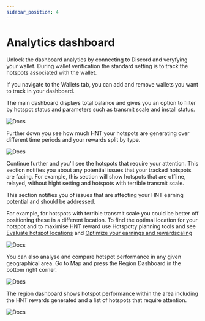 ```yaml
---
sidebar_position: 4
---
```


# Analytics dashboard

Unlock the dashboard analytics by connecting to Discord and veryfying your wallet. During wallet verification the standard setting is to track the hotspots associated with the wallet.

If you navigate to the Wallets tab, you can add and remove wallets you want to track in your dashboard.

The main dashboard displays total balance and gives you an option to filter by hotspot status and parameters such as transmit scale and install status.

![Docs](/img/docs/getting-started/dashboard-1.png)

Further down you see how much HNT your hotspots are generating over different time periods and your rewards split by type.

![Docs](/img/docs/getting-started/dashboard-2-rewards.png)

Continue further and you'll see the hotspots that require your attention. This section notifies you about any potential issues that your tracked hotspots are facing. For example, this section will show hotspots that are offline, relayed, without hight setting and hotspots with terrible transmit scale.

This section notifies you of issues that are affecting your HNT earning potential and should be addressed. 

For example, for hotspots with terrible transmit scale you could be better off positioning these in a different location. To find the optimal location for your hotspot and to maximise HNT reward use Hotspotty planning tools and see [Evaluate hotspot locations](../expand-the-network/evaluate-hotspot-locations.md) and [Optimize your earnings and rewardscaling](../documentation/docs/expand-the-network/optimize-your-earnings-and-reward-scaling.md)

![Docs](/img/docs/getting-started/dashboard-3.png)

You can also analyse and compare hotspot performance in any given geographical area. Go to Map and press the Region Dashboard in the bottom right corner.

![Docs](/img/docs/getting-started/dashboard-region-4.png)

The region dashboard shows hotspot performance within the area including the HNT rewards generated and a list of hotspots that require attention.

![Docs](/img/docs/getting-started/dashboard-region-5.png)

